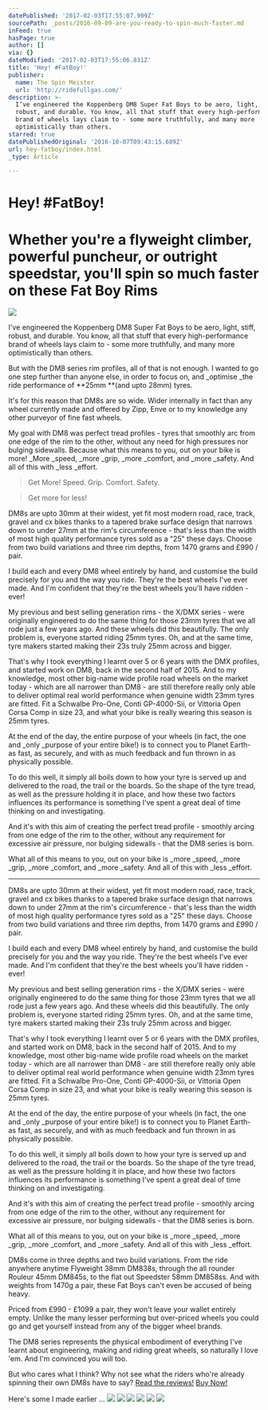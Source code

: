 ```yaml
---
datePublished: '2017-02-03T17:55:07.909Z'
sourcePath: _posts/2016-09-09-are-you-ready-to-spin-much-faster.md
inFeed: true
hasPage: true
author: []
via: {}
dateModified: '2017-02-03T17:55:06.831Z'
title: 'Hey! #FatBoy!'
publisher:
  name: The Spin Meister
  url: 'http://ridefullgas.com/'
description: >-
  I’ve engineered the Koppenberg DM8 Super Fat Boys to be aero, light, stiff,
  robust, and durable. You know, all that stuff that every high-performance
  brand of wheels lays claim to - some more truthfully, and many more
  optimistically than others.
starred: true
datePublishedOriginal: '2016-10-07T09:43:15.689Z'
url: hey-fatboy/index.html
_type: Article

---
```

# Hey! \#FatBoy!

# Whether you're a flyweight climber, powerful puncheur, or outright speedstar, you'll spin so much faster on these Fat Boy Rims
![](https://the-grid-user-content.s3-us-west-2.amazonaws.com/2b1bb215-eeba-4212-81e6-09c17761bb9d.jpg)

I've engineered the Koppenberg DM8 Super Fat Boys to be aero, light, stiff, robust, and durable. You know, all that stuff that every high-performance brand of wheels lays claim to - some more truthfully, and many more optimistically than others.

But with the DM8 series rim profiles, all of that is not enough. I wanted to go one step further than anyone else, in order to focus on, and _optimise _the ride performance of **25mm **(and upto 28mm) tyres.

It's for this reason that DM8s are so wide. Wider internally in fact than any wheel currently made and offered by Zipp, Enve or to my knowledge any other purveyor of fine fast wheels.

My goal with DM8 was perfect tread profiles - tyres that smoothly arc from one edge of the rim to the other, without any need for high pressures nor bulging sidewalls. Because what this means to you, out on your bike is more! _More _speed, _more _grip, _more _comfort, and _more _safety. And all of this with _less _effort.

> Get More! Speed. Grip. Comfort. Safety.

> Get more for less! 

DM8s are upto 30mm at their widest, yet fit most modern road, race, track, gravel and cx bikes thanks to a tapered brake surface design that narrows down to under 27mm at the rim's circumference - that's less than the width of most high quality performance tyres sold as a "25" these days. Choose from two build variations and three rim depths, from 1470 grams and £990 / pair.

I build each and every DM8 wheel entirely by hand, and customise the build precisely for you and the way you ride. They're the best wheels I've ever made. And I'm confident that they're the best wheels you'll have ridden - ever!

My previous and best selling generation rims - the X/DMX series - were originally engineered to do the same thing for those 23mm tyres that we all rode just a few years ago. And these wheels did this beautifully. The only problem is, everyone started riding 25mm tyres. Oh, and at the same time, tyre makers started making their 23s truly 25mm across and bigger.

That's why I took everything I learnt over 5 or 6 years with the DMX profiles, and started work on DM8, back in the second half of 2015\. And to my knowledge, most other big-name wide profile road wheels on the market today - which are all narrower than DM8 - are still therefore really only able to deliver optimal real world performance when genuine width 23mm tyres are fitted. Fit a Schwalbe Pro-One, Conti GP-4000-Sii, or Vittoria Open Corsa Comp in size 23, and what your bike is really wearing this season is 25mm tyres.

At the end of the day, the entire purpose of your wheels (in fact, the one and _only _purpose of your entire bike!) is to connect you to Planet Earth- as fast, as securely, and with as much feedback and fun thrown in as physically possible.

To do this well, it simply all boils down to how your tyre is served up and delivered to the road, the trail or the boards. So the shape of the tyre tread, as well as the pressure holding it in place, and how these two factors influences its performance is something I've spent a great deal of time thinking on and investigating.

And it's with this aim of creating the perfect tread profile - smoothly arcing from one edge of the rim to the other, without any requirement for excessive air pressure, nor bulging sidewalls - that the DM8 series is born.

What all of this means to you, out on your bike is _more _speed, _more _grip, _more _comfort, and _more _safety. And all of this with _less _effort.

---

DM8s are upto 30mm at their widest, yet fit most modern road, race, track, gravel and cx bikes thanks to a tapered brake surface design that narrows down to under 27mm at the rim's circumference - that's less than the width of most high quality performance tyres sold as a "25" these days. Choose from two build variations and three rim depths, from 1470 grams and £990 / pair.

I build each and every DM8 wheel entirely by hand, and customise the build precisely for you and the way you ride. They're the best wheels I've ever made. And I'm confident that they're the best wheels you'll have ridden - ever!

My previous and best selling generation rims - the X/DMX series - were originally engineered to do the same thing for those 23mm tyres that we all rode just a few years ago. And these wheels did this beautifully. The only problem is, everyone started riding 25mm tyres. Oh, and at the same time, tyre makers started making their 23s truly 25mm across and bigger.

That's why I took everything I learnt over 5 or 6 years with the DMX profiles, and started work on DM8, back in the second half of 2015\. And to my knowledge, most other big-name wide profile road wheels on the market today - which are all narrower than DM8 - are still therefore really only able to deliver optimal real world performance when genuine width 23mm tyres are fitted. Fit a Schwalbe Pro-One, Conti GP-4000-Sii, or Vittoria Open Corsa Comp in size 23, and what your bike is really wearing this season is 25mm tyres.

At the end of the day, the entire purpose of your wheels (in fact, the one and _only _purpose of your entire bike!) is to connect you to Planet Earth- as fast, as securely, and with as much feedback and fun thrown in as physically possible.

To do this well, it simply all boils down to how your tyre is served up and delivered to the road, the trail or the boards. So the shape of the tyre tread, as well as the pressure holding it in place, and how these two factors influences its performance is something I've spent a great deal of time thinking on and investigating.

And it's with this aim of creating the perfect tread profile - smoothly arcing from one edge of the rim to the other, without any requirement for excessive air pressure, nor bulging sidewalls - that the DM8 series is born.

What all of this means to you, out on your bike is _more _speed, _more _grip, _more _comfort, and _more _safety. And all of this with _less _effort.

DM8s come in three depths and two build variations. From the ride anywhere anytime Flyweight 38mm DM838s, through the all rounder Rouleur 45mm DM845s, to the flat out Speedster 58mm DM858ss. And with weights from 1470g a pair, these Fat Boys can't even be accused of being heavy.

Priced from £990 - £1099 a pair, they won't leave your wallet entirely empty. Unlike the many lesser performing but over-priced wheels you could go and get yourself instead from any of the bigger wheel brands.

The DM8 series represents the physical embodiment of everything I've learnt about engineering, making and riding great wheels, so naturally I love 'em. And I'm convinced you will too.

But who cares what I think? Why not see what the riders who're already spinning their own DM8s have to say?
[Read the reviews!][0]
[Buy Now!][1]

Here's some I made earlier ...
![](https://the-grid-user-content.s3-us-west-2.amazonaws.com/0d83b794-9b5c-493f-9fb1-76801e70088e.jpg)
![](https://the-grid-user-content.s3-us-west-2.amazonaws.com/4765c3bf-9a01-43c0-a1ba-d49d93959dd0.jpg)
![](https://the-grid-user-content.s3-us-west-2.amazonaws.com/cd75e7dd-3fdc-493d-892e-ee13c248d916.jpg)
![](https://the-grid-user-content.s3-us-west-2.amazonaws.com/3f58d2f8-3559-45dd-bf29-33970fdeb569.jpg)
![](https://the-grid-user-content.s3-us-west-2.amazonaws.com/6ee44936-9797-4ce3-b36f-6d93c4802fe3.jpg)
![](https://the-grid-user-content.s3-us-west-2.amazonaws.com/6d2614e2-45c2-45fc-b205-54e16380a8d0.jpg)

[0]: http://ridefullgas.com/customer-reviews/
[1]: http://ridefullgas.com/dm8-series-super-fat-boys-28mm-wide/